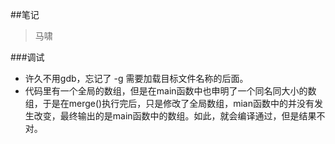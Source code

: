 ##笔记

>马啸

###调试

- 许久不用gdb，忘记了 -g 需要加载目标文件名称的后面。
- 代码里有一个全局的数组，但是在main函数中也申明了一个同名同大小的数组，于是在merge()执行完后，只是修改了全局数组，mian函数中的并没有发生改变，最终输出的是main函数中的数组。如此，就会编译通过，但是结果不对。